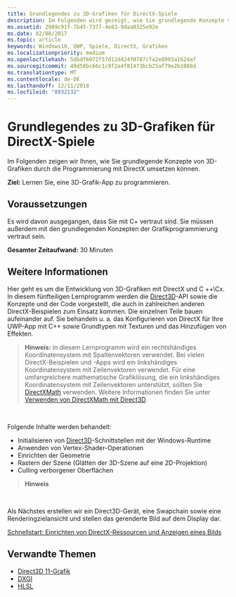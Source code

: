 ```yaml
---
title: Grundlegendes zu 3D-Grafiken für DirectX-Spiele
description: Im Folgenden wird gezeigt, wie Sie grundlegende Konzepte von 3D-Grafiken durch die Programmierung mit DirectX umsetzen können.
ms.assetid: 2989c91f-7b45-7377-4e83-9daa0325e92e
ms.date: 02/08/2017
ms.topic: article
keywords: Windows10, UWP, Spiele, DirectX, Grafiken
ms.localizationpriority: medium
ms.openlocfilehash: 5dbdf6072f57d12d424f0787cfa2e8993a1624af
ms.sourcegitcommit: 49d58bc66c1c9f2a4f81473bcb25af79e2b1088d
ms.translationtype: MT
ms.contentlocale: de-DE
ms.lasthandoff: 12/11/2018
ms.locfileid: "8932132"
---
```

# <a name="basic-3d-graphics-for-directx-games"></a>Grundlegendes zu 3D-Grafiken für DirectX-Spiele



Im Folgenden zeigen wir Ihnen, wie Sie grundlegende Konzepte von 3D-Grafiken durch die Programmierung mit DirectX umsetzen können.

**Ziel:** Lernen Sie, eine 3D-Grafik-App zu programmieren.

## <a name="prerequisites"></a>Voraussetzungen


Es wird davon ausgegangen, dass Sie mit C+ vertraut sind. Sie müssen außerdem mit den grundlegenden Konzepten der Grafikprogrammierung vertraut sein.

**Gesamter Zeitaufwand:** 30 Minuten

## <a name="where-to-go-from-here"></a>Weitere Informationen


Hier geht es um die Entwicklung von 3D-Grafiken mit DirectX und C ++\\Cx. In diesem fünfteiligen Lernprogramm werden die [Direct3D](https://msdn.microsoft.com/library/windows/desktop/hh309466)-API sowie die Konzepte und der Code vorgestellt, die auch in zahlreichen anderen DirectX-Beispielen zum Einsatz kommen. Die einzelnen Teile bauen aufeinander auf. Sie behandeln u. a. das Konfigurieren von DirectX für Ihre UWP-App mit C++ sowie Grundtypen mit Texturen und das Hinzufügen von Effekten.

> **Hinweis:** in diesem Lernprogramm wird ein rechtshändiges Koordinatensystem mit Spaltenvektoren verwendet. Bei vielen DirectX-Beispielen und -Apps wird ein linkshändiges Koordinatensystem mit Zeilenvektoren verwendet. Für eine umfangreichere mathematische Grafiklösung, die ein linkshändiges Koordinatensystem mit Zeilenvektoren unterstützt, sollten Sie [DirectXMath](https://msdn.microsoft.com/library/windows/desktop/hh437833) verwenden. Weitere Informationen finden Sie unter [Verwenden von DirectXMath mit Direct3D](https://msdn.microsoft.com/library/windows/desktop/ff729728#Use_DXMath_with_D3D).

 

Folgende Inhalte werden behandelt:

-   Initialisieren von [Direct3D](https://msdn.microsoft.com/library/windows/desktop/hh309466)-Schnittstellen mit der Windows-Runtime
-   Anwenden von Vertex-Shader-Operationen
-   Einrichten der Geometrie
-   Rastern der Szene (Glätten der 3D-Szene auf eine 2D-Projektion)
-   Culling verborgener Oberflächen

> **Hinweis**  

 

Als Nächstes erstellen wir ein Direct3D-Gerät, eine Swapchain sowie eine Renderingzielansicht und stellen das gerenderte Bild auf dem Display dar.

[Schnellstart: Einrichten von DirectX-Ressourcen und Anzeigen eines Bilds](setting-up-directx-resources.md)

## <a name="related-topics"></a>Verwandte Themen


* [Direct3D 11-Grafik](https://msdn.microsoft.com/library/windows/desktop/ff476080)
* [DXGI](https://msdn.microsoft.com/library/windows/desktop/hh404534)
* [HLSL](https://msdn.microsoft.com/library/windows/desktop/bb509561)

 

 





